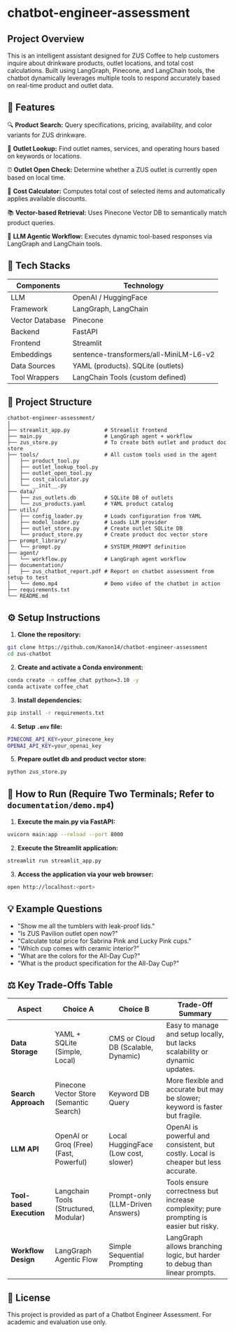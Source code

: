 # chatbot-engineer-assessment

## Project Overview
This is an intelligent assistant designed for ZUS Coffee to help customers inquire about drinkware products, outlet locations, and total cost calculations. Built using LangGraph, Pinecone, and LangChain tools, the chatbot dynamically leverages multiple tools to respond accurately based on real-time product and outlet data.

## 🚀 Features
🔍 **Product Search:** Query specifications, pricing, availability, and color variants for ZUS drinkware.

📍 **Outlet Lookup:** Find outlet names, services, and operating hours based on keywords or locations.

⏰ **Outlet Open Check:** Determine whether a ZUS outlet is currently open based on local time.

🧮 **Cost Calculator:** Computes total cost of selected items and automatically applies available discounts.

📚 **Vector-based Retrieval:** Uses Pinecone Vector DB to semantically match product queries.

🤖 **LLM Agentic Workflow:** Executes dynamic tool-based responses via LangGraph and LangChain tools.

## 🚀 Tech Stacks
|Components|Technology|
|----------|----------|
|LLM|OpenAI / HuggingFace|
|Framework|LangGraph, LangChain|
|Vector Database|Pinecone|
|Backend|FastAPI|
|Frontend|Streamlit|
|Embeddings|sentence-transformers/all-MiniLM-L6-v2|
|Data Sources|YAML (products). SQLite (outlets)|
|Tool Wrappers|LangChain Tools (custom defined)|

## 📂 Project Structure
```grapql
chatbot-engineer-assessment/
│
├── streamlit_app.py           # Streamlit frontend
├── main.py                    # LangGraph agent + workflow
├── zus_store.py               # To create both outlet and product doc store
├── tools/                     # All custom tools used in the agent
│   ├── product_tool.py
│   ├── outlet_lookup_tool.py
│   ├── outlet_open_tool.py
│   ├── cost_calculator.py
│   └── __init__.py
├── data/
│   ├── zus_outlets.db         # SQLite DB of outlets
│   └── zus_products.yaml      # YAML product catalog
├── utils/
│   ├── config_loader.py       # Loads configuration from YAML
│   ├── model_loader.py        # Loads LLM provider
│   ├── outlet_store.py        # Create outlet SQLite DB
│   └── product_store.py       # Create product doc vector store
├── prompt_library/
│   └── prompt.py              # SYSTEM_PROMPT definition
├── agent/
│   └── workflow.py            # LangGraph agent workflow
├── documentation/
│   ├── zus_chatbot_report.pdf # Report on chatbot assessment from setup to test
│   └── demo.mp4               # Demo video of the chatbot in action
├── requirements.txt
└── README.md
```

## ⚙️ Setup Instructions
1. **Clone the repository:**
```bash
git clone https://github.com/Kanon14/chatbot-engineer-assessment
cd zus-chatbot
```

2. **Create and activate a Conda environment:**
```bash
conda create -n coffee_chat python=3.10 -y
conda activate coffee_chat
```

3. **Install dependencies:**
```bash
pip install -r requirements.txt
```

4. **Setup `.env` file:**
```bash
PINECONE_API_KEY=your_pinecone_key
OPENAI_API_KEY=your_openai_key
```

5. **Prepare outlet db and product vector store:**
```bash
python zus_store.py
```

## 🤖 How to Run (Require Two Terminals; Refer to `documentation/demo.mp4`)
1. **Execute the main.py via FastAPI:**
```bash
uvicorn main:app --reload --port 8000
```

2. **Execute the Streamlit application:**
```bash
streamlit run streamlit_app.py
```

3. **Access the application via your web browser:**
```bash
open http://localhost:<port>
```

## 💡 Example Questions
- "Show me all the tumblers with leak-proof lids."
- "Is ZUS Pavilion outlet open now?"
- "Calculate total price for Sabrina Pink and Lucky Pink cups."
- "Which cup comes with ceramic interior?"
- "What are the colors for the All-Day Cup?"
- "What is the product specification for the All-Day Cup?"


## ⚖️ Key Trade-Offs Table
| **Aspect**               | **Choice A**                            | **Choice B**                         | **Trade-Off Summary**                                                                 |
| ------------------------ | --------------------------------------- | ------------------------------------ | ------------------------------------------------------------------------------------- |
| **Data Storage**         | YAML + SQLite (Simple, Local)           | CMS or Cloud DB (Scalable, Dynamic)  | Easy to manage and setup locally, but lacks scalability or dynamic updates.           |
| **Search Approach**      | Pinecone Vector Store (Semantic Search) | Keyword DB Query                     | More flexible and accurate but may be slower; keyword is faster but fragile.          |
| **LLM API**              | OpenAI or Groq (Free) (Fast, Powerful)  | Local HuggingFace (Low cost, slower) | OpenAI is powerful and consistent, but costly. Local is cheaper but less accurate.    |
| **Tool-based Execution** | Langchain Tools (Structured, Modular)   | Prompt-only (LLM-Driven Answers)     | Tools ensure correctness but increase complexity; pure prompting is easier but risky. |          |
| **Workflow Design**      | LangGraph Agentic Flow                  | Simple Sequential Prompting          | LangGraph allows branching logic, but harder to debug than linear prompts.            |

## 📃 License
This project is provided as part of a Chatbot Engineer Assessment. For academic and evaluation use only.